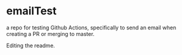 # emailTest
a repo for testing Github Actions, specifically to send an email when creating a PR or merging to master. 

Editing the readme.

